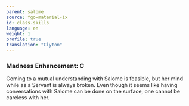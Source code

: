 ```yaml
---
parent: salome
source: fgo-material-ix
id: class-skills
language: en
weight: 1
profile: true
translation: "Clyton"
---
```


### Madness Enhancement: C

Coming to a mutual understanding with Salome is feasible, but her mind while as a Servant is always broken. Even though it seems like having conversations with Salome can be done on the surface, one cannot be careless with her.
